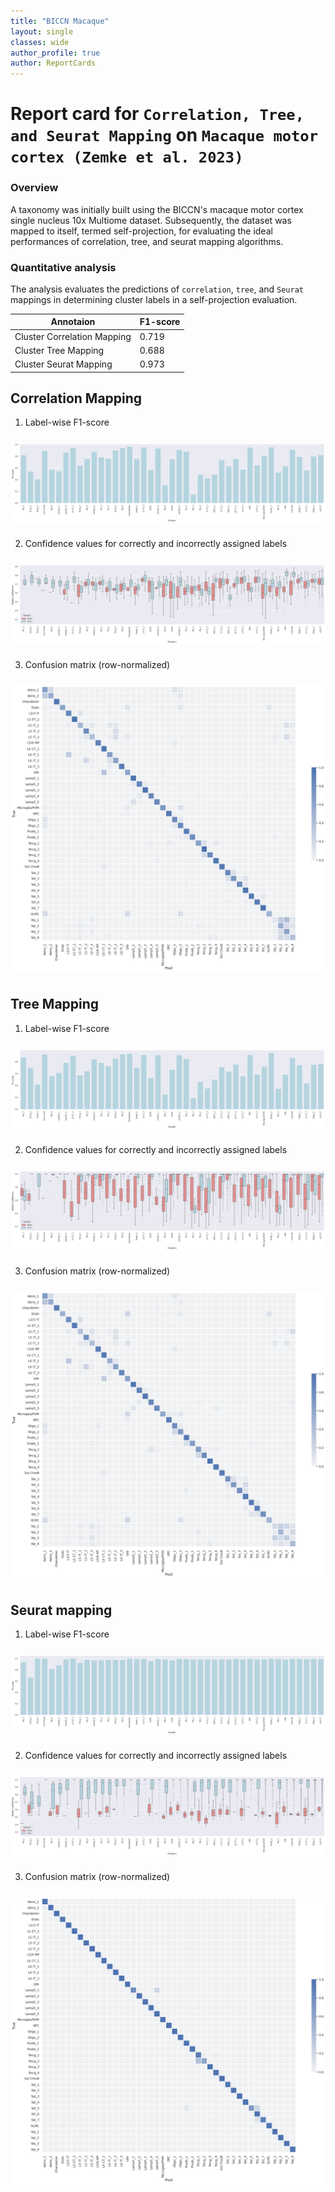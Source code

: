 ```yaml
---
title: "BICCN Macaque"
layout: single
classes: wide
author_profile: true
author: ReportCards
---
```


# Report card for `Correlation, Tree, and Seurat Mapping` on `Macaque motor cortex (Zemke et al. 2023)`

### Overview

A taxonomy was initially built using the BICCN's macaque motor cortex single nucleus 10x Multiome dataset. Subsequently, the dataset was mapped to itself, termed self-projection, for evaluating the ideal performances of correlation, tree, and seurat mapping algorithms.

### Quantitative analysis

The analysis evaluates the predictions of `correlation`, `tree`, and `Seurat` mappings in determining cluster labels in a self-projection evaluation.

Annotaion | F1-score
--- | ---
Cluster Correlation Mapping | 0.719
Cluster Tree Mapping | 0.688
Cluster Seurat Mapping | 0.973

## Correlation Mapping 

1. Label-wise F1-score<br>
<img align='center' style="padding:10px 0px 10px 0px; border-radius: 0%" src="../../assets/biccn/macaque/macaque_corr_figure_3.png"/>

2. Confidence values for correctly and incorrectly assigned labels<br>
<img align='center' style="padding:10px 0px 10px 0px; border-radius: 0%" src="../../assets/biccn/macaque/macaque_corr_figure_4.png"/>

3. Confusion matrix (row-normalized)<br>
<img align='center' style="padding:10px 0px 10px 0px; border-radius: 0%" src="../../assets/biccn/macaque/macaque_corr_figure_5.png"/>

## Tree Mapping 

1. Label-wise F1-score<br>
<img align='center' style="padding:10px 0px 10px 0px; border-radius: 0%" src="../../assets/biccn/macaque/macaque_tree_figure_3.png"/>

2. Confidence values for correctly and incorrectly assigned labels<br>
<img align='center' style="padding:10px 0px 10px 0px; border-radius: 0%" src="../../assets/biccn/macaque/macaque_tree_figure_4.png"/>

3. Confusion matrix (row-normalized)<br>
<img align='center' style="padding:10px 0px 10px 0px; border-radius: 0%" src="../../assets/biccn/macaque/macaque_tree_figure_5.png"/>

## Seurat mapping

1. Label-wise F1-score<br>
<img align='center' style="padding:10px 0px 10px 0px; border-radius: 0%" src="../../assets/biccn/macaque/macaque_seurat_figure_3.png"/>

2. Confidence values for correctly and incorrectly assigned labels<br>
<img align='center' style="padding:10px 0px 10px 0px; border-radius: 0%" src="../../assets/biccn/macaque/macaque_seurat_figure_4.png"/>

3. Confusion matrix (row-normalized)<br>
<img align='center' style="padding:10px 0px 10px 0px; border-radius: 0%" src="../../assets/biccn/macaque/macaque_seurat_figure_5.png"/>
